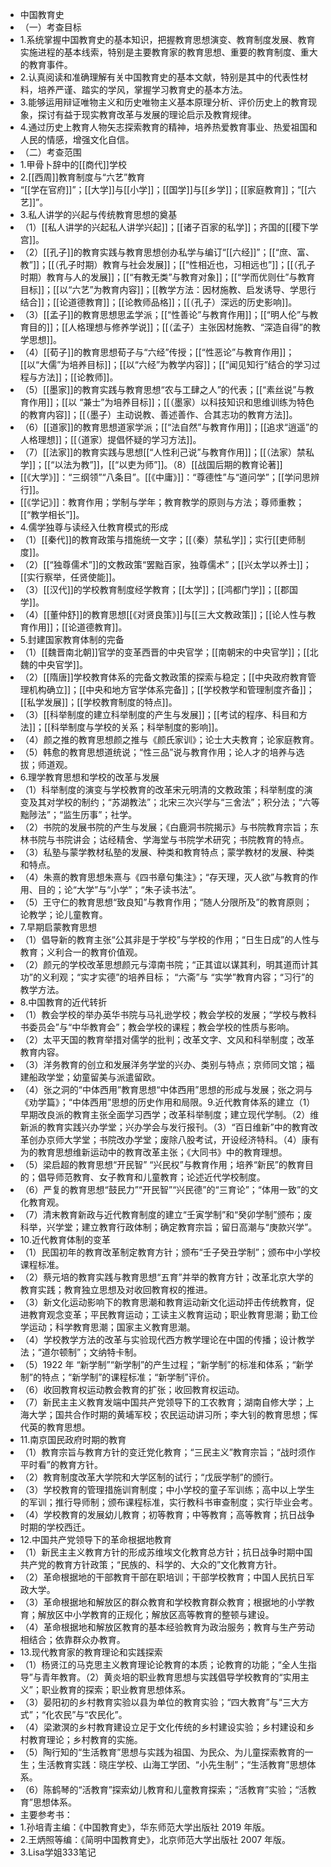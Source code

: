 - 中国教育史
- （一）考查目标
- 1.系统掌握中国教育史的基本知识，把握教育思想演变、教育制度发展、教育实施进程的基本线索，特别是主要教育家的教育思想、重要的教育制度、重大的教育事件。
- 2.认真阅读和准确理解有关中国教育史的基本文献，特别是其中的代表性材料，培养严谨、踏实的学风，掌握学习教育史的基本方法。
- 3.能够运用辩证唯物主义和历史唯物主义基本原理分析、评价历史上的教育现象，探讨有益于现实教育改革与发展的理论启示及教育规律。
- 4.通过历史上教育人物矢志探索教育的精神，培养热爱教育事业、热爱祖国和人民的情感，增强文化自信。
- （二）考查范围
- 1.甲骨卜辞中的[[商代]]学校
- 2.[[西周]]教育制度与“六艺”教育
- “[[学在官府]]”；[[大学]]与[[小学]]；[[国学]]与[[乡学]]；[[家庭教育]]；“[[六艺]]”。
- 3.私人讲学的兴起与传统教育思想的奠基
- （1）[[私人讲学的兴起私人讲学兴起]]；[[诸子百家的私学]]；齐国的[[稷下学宫]]。
- （2）[[孔子]]的教育实践与教育思想创办私学与编订“[[六经]]”；[[“庶、富、教”]]；[[（孔子时期）教育与社会发展]]；[[“性相近也，习相远也”]]；[[（孔子时期）教育与人的发展]]；[[“有教无类”与教育对象]]；[[“学而优则仕”与教育目标]]；[[以“六艺”为教育内容]]；[[教学方法：因材施教、启发诱导、学思行结合]]；[[论道德教育]]；[[论教师品格]]；[[（孔子）深远的历史影响]]。
- （3）[[孟子]]的教育思想思孟学派；[[“性善论”与教育作用]]；[[“明人伦”与教育目的]]；[[人格理想与修养学说]]；[[（孟子）主张因材施教、“深造自得”的教学思想]]。
- （4）[[荀子]]的教育思想荀子与“六经”传授；[[“性恶论”与教育作用]]；[[以“大儒”为培养目标]]；[[以“六经”为教学内容]]；[[“闻见知行”结合的学习过程与方法]]；[[论教师]]。
- （5）[[墨家]]的教育实践与教育思想“农与工肆之人”的代表；[[“素丝说”与教育作用]]；[[以 “兼士”为培养目标]]；[[（墨家）以科技知识和思维训练为特色的教育内容]]；[[（墨子）主动说教、善述善作、合其志功的教育方法]]。
- （6）[[道家]]的教育思想道家学派；[[“法自然”与教育作用]]；[[追求“逍遥”的人格理想]]；[[（道家）提倡怀疑的学习方法]]。
- （7）[[法家]]的教育实践与思想[[“人性利己说”与教育作用]]；[[（法家）禁私学]]；[[“以法为教”]]，[[“以吏为师”]]。（8）[[战国后期的教育论著]]
- [[《大学》]]：“三纲领”“八条目”。[[《中庸》]]：“尊德性”与“道问学”；[[学问思辨行]]。
- [[《学记》]]：教育作用；学制与学年；教育教学的原则与方法；尊师重教；[[“教学相长”]]。
- 4.儒学独尊与读经入仕教育模式的形成
- （1）[[秦代]]的教育政策与措施统一文字；[[（秦）禁私学]]；实行[[吏师制度]]。
- （2）[[“独尊儒术”]]的文教政策“罢黜百家，独尊儒术”；[[兴太学以养士]]；[[实行察举，任贤使能]]。
- （3）[[汉代]]的学校教育制度经学教育；[[太学]]；[[鸿都门学]]；[[郡国学]]。
- （4）[[董仲舒]]的教育思想[[《对贤良策》]]与[[三大文教政策]]；[[论人性与教育作用]]；[[论道德教育]]。
- 5.封建国家教育体制的完备
- （1）[[魏晋南北朝]]官学的变革西晋的中央官学；[[南朝宋的中央官学]]；[[北魏的中央官学]]。
- （2）[[隋唐]]学校教育体系的完备文教政策的探索与稳定；[[中央政府教育管理机构确立]]；[[中央和地方官学体系完备]]；[[学校教学和管理制度齐备]]；[[私学发展]]；[[学校教育制度的特点]]。
- （3）[[科举制度的建立科举制度的产生与发展]]；[[考试的程序、科目和方法]]；[[科举制度与学校的关系；科举制度的影响]]。
- （4）颜之推的教育思想颜之推与《颜氏家训》；论士大夫教育；论家庭教育。
- （5）韩愈的教育思想道统说；“性三品”说与教育作用；论人才的培养与选拔；师道观。
- 6.理学教育思想和学校的改革与发展
- （1）科举制度的演变与学校教育的改革宋元明清的文教政策；科举制度的演变及其对学校的制约；“苏湖教法”；北宋三次兴学与“三舍法”；积分法；“六等黜陟法”；“监生历事”；社学。
- （2）书院的发展书院的产生与发展；《白鹿洞书院揭示》与书院教育宗旨；东林书院与书院讲会；诂经精舍、学海堂与书院学术研究；书院教育的特点。
- （3）私塾与蒙学教材私塾的发展、种类和教育特点；蒙学教材的发展、种类和特点。
- （4）朱熹的教育思想朱熹与《四书章句集注》；“存天理，灭人欲”与教育的作用、目的；论“大学”与“小学”；“朱子读书法”。
- （5）王守仁的教育思想“致良知”与教育作用；“随人分限所及”的教育原则；论教学；论儿童教育。
- 7.早期启蒙教育思想
- （1）倡导新的教育主张“公其非是于学校”与学校的作用；“日生日成”的人性与教育；义利合一的教育价值观。
- （2）颜元的学校改革思想颜元与漳南书院；“正其谊以谋其利，明其道而计其功”的义利观；“实才实德”的培养目标； “六斋”与 “实学”教育内容；“习行”的教学方法。
- 8.中国教育的近代转折
- （1）教会学校的举办英华书院与马礼逊学校；教会学校的发展；“学校与教科书委员会”与“中华教育会”；教会学校的课程；教会学校的性质与影响。
- （2）太平天国的教育举措对儒学的批判；改革文字、文风和科举制度；改革教育内容。
- （3）洋务教育的创立和发展洋务学堂的兴办、类别与特点；京师同文馆；福建船政学堂；幼童留美与派遣留欧。
- （4）张之洞的“中体西用”教育思想“中体西用”思想的形成与发展；张之洞与《劝学篇》；“中体西用”思想的历史作用和局限。9.近代教育体系的建立（1）早期改良派的教育主张全面学习西学；改革科举制度；建立现代学制。（2）维新派的教育实践兴办学堂；兴办学会与发行报刊。（3）“百日维新”中的教育改革创办京师大学堂；书院改办学堂；废除八股考试，开设经济特科。（4）康有为的教育思想维新运动中的教育改革主张；《大同书》中的教育理想。
- （5）梁启超的教育思想“开民智” “兴民权”与教育作用；培养“新民”的教育目的；倡导师范教育、女子教育和儿童教育；论述近代学校制度。
- （6）严复的教育思想“鼓民力”“开民智”“兴民德”的“三育论”；“体用一致”的文化教育观。
- （7）清末教育新政与近代教育制度的建立“壬寅学制”和“癸卯学制”颁布；废科举，兴学堂；建立教育行政体制；确定教育宗旨；留日高潮与“庚款兴学”。
- 10.近代教育体制的变革
- （1）民国初年的教育改革制定教育方针；颁布“壬子癸丑学制”；颁布中小学校课程标准。
- （2）蔡元培的教育实践与教育思想“五育”并举的教育方针；改革北京大学的教育实践；教育独立思想及对收回教育权的推进。
- （3）新文化运动影响下的教育思潮和教育运动新文化运动抨击传统教育，促进教育观念变革；平民教育运动；工读主义教育运动；职业教育思潮；勤工俭学运动；科学教育思潮；国家主义教育思潮。
- （4）学校教学方法的改革与实验现代西方教学理论在中国的传播；设计教学法；“道尔顿制”；文纳特卡制。
- （5）1922 年 “新学制”“新学制”的产生过程；“新学制”的标准和体系；“新学制”的特点；“新学制”的课程标准；“新学制”评价。
- （6）收回教育权运动教会教育的扩张；收回教育权运动。
- （7）新民主主义教育发端中国共产党领导下的工农教育；湖南自修大学；上海大学；国共合作时期的黄埔军校；农民运动讲习所；李大钊的教育思想；恽代英的教育思想。
- 11.南京国民政府时期的教育
- （1）教育宗旨与教育方针的变迁党化教育；“三民主义”教育宗旨；“战时须作平时看”的教育方针。
- （2）教育制度改革大学院和大学区制的试行；“戊辰学制”的颁行。
- （3）学校教育的管理措施训育制度；中小学校的童子军训练；高中以上学生的军训；推行导师制；颁布课程标准，实行教科书审查制度；实行毕业会考。
- （4）学校教育的发展幼儿教育；初等教育；中等教育；高等教育；抗日战争时期的学校西迁。
- 12.中国共产党领导下的革命根据地教育
- （1）新民主主义教育方针的形成苏维埃文化教育总方针；抗日战争时期中国共产党的教育方针政策；“民族的、科学的、大众的”文化教育方针。
- （2）革命根据地的干部教育干部在职培训；干部学校教育；中国人民抗日军政大学。
- （3）革命根据地和解放区的群众教育和学校教育群众教育；根据地的小学教育；解放区中小学教育的正规化；解放区高等教育的整顿与建设。
- （4）革命根据地和解放区教育的基本经验教育为政治服务；教育与生产劳动相结合；依靠群众办教育。
- 13.现代教育家的教育理论和实践探索
- （1）杨贤江的马克思主义教育理论论教育的本质；论教育的功能；“全人生指导”与青年教育。（2）黄炎培的职业教育思想与实践倡导学校教育的“实用主义”；职业教育的探索；职业教育思想体系。
- （3）晏阳初的乡村教育实验以县为单位的教育实验；“四大教育”与“三大方式”；“化农民”与“农民化”。
- （4）梁漱溟的乡村教育建设立足于文化传统的乡村建设实验；乡村建设和乡村教育理论；乡村教育的实施。
- （5）陶行知的“生活教育”思想与实践为祖国、为民众、为儿童探索教育的一生；生活教育实践：晓庄学校、山海工学团、“小先生制”；“生活教育”思想体系。
- （6）陈鹤琴的“活教育”探索幼儿教育和儿童教育探索；“活教育”实验；“活教育”思想体系。
- 主要参考书：
- 1.孙培青主编：《中国教育史》，华东师范大学出版社 2019 年版。
- 2.王炳照等编：《简明中国教育史》，北京师范大学出版社 2007 年版。
- 3.Lisa学姐333笔记